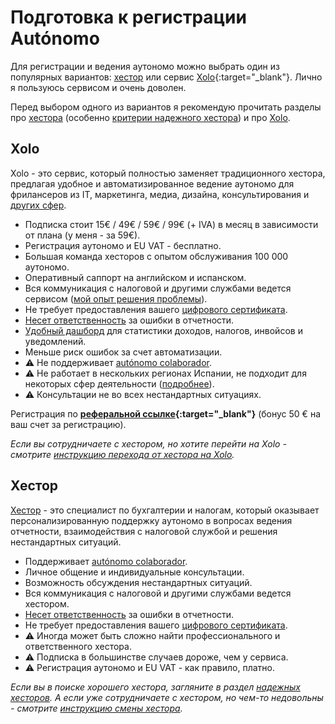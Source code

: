 # Подготовка к регистрации Autónomo

Для регистрации и ведения аутономо можно выбрать один из популярных вариантов: [хестор](#надежные-хесторы) или
сервис [Xolo](https://bit.ly/xolosignup){:target="_blank"}. Лично я пользуюсь сервисом и очень доволен.

Перед выбором одного из вариантов я рекомендую прочитать разделы про [хестора](#хестор-1) (особенно
[критерии надежного хестора](#критерии-надежного-хестора)) и про [Xolo](#xolo-1).

## Xolo

Xolo - это сервис, который полностью заменяет традиционного хестора, предлагая удобное и автоматизированное
ведение аутономо для фрилансеров из IT, маркетинга, медиа, дизайна, консультирования
и [других сфер](#подойдет-ли-вам-xolo).

- Подписка стоит 15€ / 49€ / 59€ / 99€ (+ IVA) в месяц в зависимости от плана (у меня - за 59€).
- Регистрация аутономо и EU VAT - бесплатно.
- Большая команда хесторов с опытом обслуживания 100 000 аутономо.
- Оперативный саппорт на английском и испанском.
- Вся коммуникация с налоговой и другими службами ведется
  сервисом ([мой опыт решения проблемы](#моя-проблема-с-испанской-налоговой)).
- Не требует предоставления вашего [цифрового сертификата](#предоставление-цифрового-сертификата-хестору).
- [Несет ответственность](#ответственность-xolo) за ошибки в отчетности.
- [Удобный дашборд](#демо-дашборда-туториалы) для статистики доходов, налогов, инвойсов и
  уведомлений.
- Меньше риск ошибок за счет автоматизации.
- ⚠️ Не поддерживает [autónomo colaborador](#autónomo-colaborador).
- ⚠️ Не работает в нескольких регионах Испании, не подходит для некоторых сфер
  деятельности ([подробнее](#подойдет-ли-вам-xolo)).
- ⚠️ Консультации не во всех нестандартных ситуациях.

Регистрация по **[реферальной ссылке](https://bit.ly/xolosignup){:target="_blank"}** (бонус 50 € на ваш счет
за регистрацию).

_Если вы сотрудничаете с хестором, но хотите перейти на
Xolo - смотрите [инструкцию перехода от хестора на Xolo](#переход-от-хестора-на-xolo)._

## Хестор

[Хестор](#надежные-хесторы) - это специалист по бухгалтерии и налогам, который оказывает персонализированную поддержку аутономо в вопросах
ведения отчетности, взаимодействия с налоговой службой и решения нестандартных ситуаций.

- Поддерживает [autónomo colaborador](#autónomo-colaborador).
- Личное общение и индивидуальные консультации.
- Возможность обсуждения нестандартных ситуаций.
- Вся коммуникация с налоговой и другими службами ведется хестором.
- [Несет ответственность](#ответственность-хестора) за ошибки в отчетности.
- Не требует предоставления вашего [цифрового сертификата](#предоставление-цифрового-сертификата-хестору).
- ⚠️ Иногда может быть сложно найти профессионального и ответственного хестора.
- ⚠️ Подписка в большинстве случаев дороже, чем у сервиса.
- ⚠️ Регистрация аутономо и EU VAT - как правило, платно.

_Если вы в поиске хорошего хестора, загляните в раздел [надежных хесторов](#надежные-хесторы). А если уже
сотрудничаете с хестором, но чем-то недовольны - смотрите [инструкцию смены хестора](#смена-хестора)._
